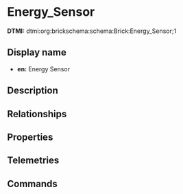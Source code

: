 # Energy_Sensor
**DTMI:** dtmi:org:brickschema:schema:Brick:Energy_Sensor;1
## Display name
- **en:** Energy Sensor
## Description
## Relationships
## Properties
## Telemetries
## Commands
